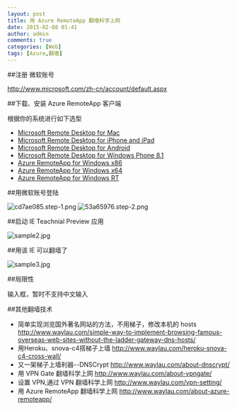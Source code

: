 ```yaml
---
layout: post
title: 用 Azure RemoteApp 翻墙科学上网 
date: 2015-02-08 01:41
author: admin
comments: true
categories: [Web]
tags: [Azure,翻墙]
---
```


##注册 微软账号

<http://www.microsoft.com/zh-cn/account/default.aspx>

##下载、安装 Azure RemoteApp 客户端

根据你的系统进行如下选型

* [Microsoft Remote Desktop for Mac](https://itunes.apple.com/us/app/microsoft-remote-desktop/id715768417)
* [Microsoft Remote Desktop for iPhone and iPad](https://itunes.apple.com/us/app/microsoft-remote-desktop/id714464092)
* [Microsoft Remote Desktop for Android](https://play.google.com/store/apps/details?id=com.microsoft.rdc.android)
* [Microsoft Remote Desktop for Windows Phone 8.1](http://www.windowsphone.com/en-us/store/app/microsoft-remote-desktop-preview/299b09ab-207e-441c-9e8e-c8d66c20b76b)
* [Azure RemoteApp for Windows x86](http://40588c6e-fe09-424e-b9ca-a24550a1532e.remoteapp.windowsazure.com/oobclient/x86/rdclientLauncher.application)
* [Azure RemoteApp for Windows x64](http://40588c6e-fe09-424e-b9ca-a24550a1532e.remoteapp.windowsazure.com/oobclient/amd64/rdclientLauncher.application)
* [Azure RemoteApp for Windows RT](http://40588c6e-fe09-424e-b9ca-a24550a1532e.remoteapp.windowsazure.com/oobclient/arm/en-us/RemoteApp.msi)

<!-- more -->

##用微软账号登陆

<img src="http://99btgc01.info/uploads/2015/02/cd7ae085.step-1.png" alt="cd7ae085.step-1.png" title="cd7ae085.step-1.png" />

<img src="http://99btgc01.info/uploads/2015/02/53a65976.step-2.png" alt="53a65976.step-2.png" title="53a65976.step-2.png" />

 
##启动 IE Teachnial Preview 应用

<img src="http://99btgc01.info/uploads/2015/02/sample2.jpg" alt="sample2.jpg" title="sample2.jpg" />

##用该 IE 可以翻墙了

<img src="http://99btgc01.info/uploads/2015/02/sample3.jpg" alt="sample3.jpg" title="sample3.jpg" />

##局限性

输入框，暂时不支持中文输入

##其他翻墙技术

* 简单实现浏览国外著名网站的方法，不用梯子，修改本机的 hosts <http://www.waylau.com/simple-way-to-implement-browsing-famous-overseas-web-sites-without-the-ladder-gateway-dns-hosts/>
* 用Heroku、snova-c4搭梯子上墙 <http://www.waylau.com/heroku-snova-c4-cross-wall/>
* 又一架梯子上墙利器--DNSCrypt <http://www.waylau.com/about-dnscrypt/>
* 用 VPN Gate 翻墙科学上网 <http://www.waylau.com/about-vpngate/>
* 设置 VPN,通过 VPN 翻墙科学上网 <http://www.waylau.com/vpn-setting/>
* 用 Azure RemoteApp 翻墙科学上网 <http://www.waylau.com/about-azure-remoteapp/>